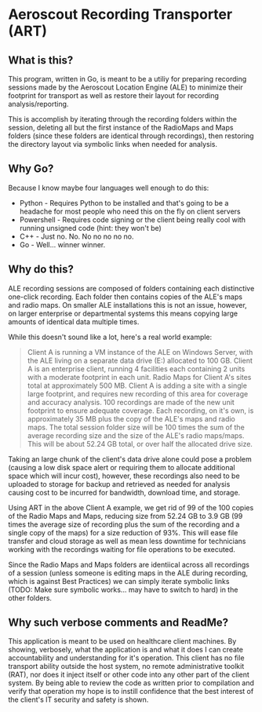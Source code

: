 # Aeroscout Recording Transporter (ART)

## What is this?
This program, written in Go, is meant to be a utiliy for preparing recording sessions made by the Aeroscout Location Engine (ALE) to minimize their footprint for transport as well as restore their layout for recording analysis/reporting.

This is accomplish by iterating through the recording folders within the session, deleting all but the first instance of the RadioMaps and Maps folders (since these folders are identical through recordings), then restoring the directory layout via symbolic links when needed for analysis.

## Why Go?
Because I know maybe four languages well enough to do this:
 - Python - Requires Python to be installed and that's going to be a headache for most people who need this on the fly on client servers
 - Powershell - Requires code signing or the client being really cool with running unsigned code (hint: they won't be)
 - C++ - Just no. No. No no no no no.
 - Go - Well... winner winner.

 ## Why do this?
 ALE recording sessions are composed of folders containing each distinctive one-click recording. Each folder then contains copies of the ALE's maps and radio maps. On smaller ALE installations this is not an issue, however, on larger enterprise or departmental systems this means copying large amounts of identical data multiple times.

 While this doesn't sound like a lot, here's a real world example:
 > Client A is running a VM instance of the ALE on Windows Server, with the ALE living on a separate data drive (E:) allocated to 100 GB.
 > Client A is an enterprise client, running 4 facilities each containing 2 units with a moderate footprint in each unit.
 > Radio Maps for Client A's sites total at approximately 500 MB.
 > Client A is adding a site with a single large footprint, and requires new recording of this area for coverage and accuracy analysis.
 > 100 recordings are made of the new unit footprint to ensure adequate coverage. Each recording, on it's own, is approximately 35 MB plus the copy of the ALE's maps and radio maps.
 > The total session folder size will be 100 times the sum of the average recording size and the size of the ALE's radio maps/maps. This will be about 52.24 GB total, or over half the allocated drive size.
 
 Taking an large chunk of the client's data drive alone could pose a problem (causing a low disk space alert or requiring them to allocate additional space which will incur cost), however, these recordings also need to be uploaded to storage for backup and retrieved as needed for analysis causing cost to be incurred for bandwidth, download time, and storage.

 Using ART in the above Client A example, we get rid of 99 of the 100 copies of the Radio Maps and Maps, reducing size from 52.24 GB to 3.9 GB (99 times the average size of recording plus the sum of the recording and a single copy of the maps) for a size reduction of 93%. This will ease file transfer and cloud storage as well as mean less downtime for technicians working with the recordings waiting for file operations to be executed.

 Since the Radio Maps and Maps folders are identiical across all recordings of a session (unless someone is editing maps in the ALE during recording, which is against Best Practices) we can simply iterate symbolic links (TODO: Make sure symbolic works... may have to switch to hard) in the other folders.

 ## Why such verbose comments and ReadMe?
 This application is meant to be used on healthcare client machines. By showing, verbosely, what the application is and what it does I can create accountability and understanding for it's operation. This client has no file transport ability outside the host system, no remote administrative toolkit (RAT), nor does it inject itself or other code into any other part of the client system. By being able to review the code as written prior to compilation and verify that operation my hope is to instill confidence that the best interest of the client's IT security and safety is shown.